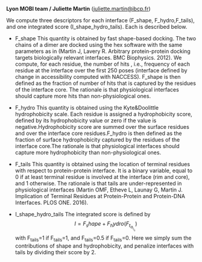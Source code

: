 **Lyon MOBI team / Juliette Martin**   (juliette.martin@ibcp.fr)

We compute three descriptors for each interface (F_shape, F_hydro,F_tails), and one integrated score (I_shape_hydro_tails). Each is described below.

- F_shape
This quantity is obtained by fast shape-based docking. 
The two chains of a dimer are docked using the hex software with the same parameters as in (Martin J, Lavery R. Arbitrary protein-protein docking targets biologically relevant interfaces. BMC Biophysics. 2012). We compute, for each residue, the number of hits , i.e., frequency of each residue at the interface over the first 250 poses (interface defined by change in accessibility computed with NACCESS). 
F_shape is then defined as the fraction of number of hits that is captured by the residues of the interface core.
The rationale is that physiological interfaces should capture more hits than non-physiological ones.

- F_hydro
This quantity is obtained using the Kyte&Doolittle hydrophobicity scale.
Each residue is assigned a hydrophobicity score, defined by its hydrophobicity value or zero if the value is negative.Hydrophobicity score are summed over the surface residues and over the interface core residues.F_hydro is then defined as the fraction of surface hydrophobicity captured by the residues of the interface core.The rationale is that physiological interfaces should capture more hydrophobicity than non-physiological ones.

- F_tails
This quantity is obtained using the location of terminal residues with respect to protein-protein interface. It is a binary variable, equal to 0 if at least terminal residue is involved at the interface (rim and core), and 1 otherwise. The rationale is that tails are under-represented in physiological interfaces (Martin OMF, Etheve L, Launay G, Martin J. Implication of Terminal Residues at Protein-Protein and Protein-DNA Interfaces. PLOS ONE. 2016).

- I_shape_hydro_tails
The integrated score is defined by 
$$I=F_shape+F_hydro(F_t_a_i_l_s)$$
with F<sub>tails</sub>=1 if 
F<sub>tails</sub>=1, and 
F<sub>tails</sub>=0.5 if 
F<sub>tails</sub>=0.
Here we simply sum the contributions of shape and hydrophobicity, and penalize interfaces with tails by dividing their score by 2.
